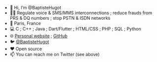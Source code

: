 - 👋 Hi, I’m @BaptisteHugot
- 👨‍💼 Regulate voice & SMS/MMS interconnections ; reduce frauds from PRS & DQ numbers ; stop PSTN & ISDN networks
- 📌 Paris, France
- 💻 C ; C++ ; Java ; Dart/Flutter ; HTML/CSS ; PHP ; SQL ; Python
- 🌐 [Personal website](https://www.baptistehugot.com) ; [GitHub](https://baptistehugot.github.io)
- 🐦 [@BaptisteHugot](https://bsky.app/profile/baptistehugot.com)
- ❤️ Open source
- 📫 You can reach me on Twitter (see above)

<!---
BaptisteHugot/BaptisteHugot is a ✨ special ✨ repository because its `README.md` (this file) appears on your GitHub profile.
You can click the Preview link to take a look at your changes.
--->

